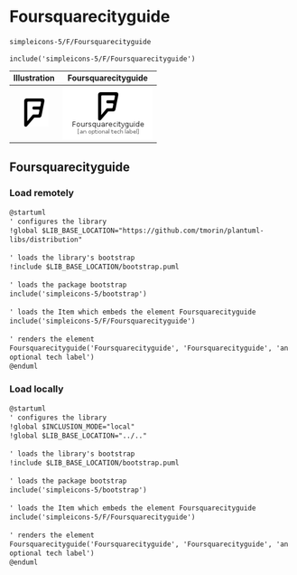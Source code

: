 # Foursquarecityguide


```text
simpleicons-5/F/Foursquarecityguide
```

```text
include('simpleicons-5/F/Foursquarecityguide')
```



| Illustration | Foursquarecityguide |
| :---: | :---: |
| ![illustration for Illustration](../../simpleicons-5/F/Foursquarecityguide.png) | ![illustration for Foursquarecityguide](../../simpleicons-5/F/Foursquarecityguide.Local.png) |




## Foursquarecityguide

### Load remotely
```plantuml
@startuml
' configures the library
!global $LIB_BASE_LOCATION="https://github.com/tmorin/plantuml-libs/distribution"

' loads the library's bootstrap
!include $LIB_BASE_LOCATION/bootstrap.puml

' loads the package bootstrap
include('simpleicons-5/bootstrap')

' loads the Item which embeds the element Foursquarecityguide
include('simpleicons-5/F/Foursquarecityguide')

' renders the element
Foursquarecityguide('Foursquarecityguide', 'Foursquarecityguide', 'an optional tech label')
@enduml
```

### Load locally
```plantuml
@startuml
' configures the library
!global $INCLUSION_MODE="local"
!global $LIB_BASE_LOCATION="../.."

' loads the library's bootstrap
!include $LIB_BASE_LOCATION/bootstrap.puml

' loads the package bootstrap
include('simpleicons-5/bootstrap')

' loads the Item which embeds the element Foursquarecityguide
include('simpleicons-5/F/Foursquarecityguide')

' renders the element
Foursquarecityguide('Foursquarecityguide', 'Foursquarecityguide', 'an optional tech label')
@enduml
```

